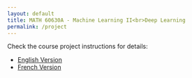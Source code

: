 ```yaml
---
layout: default
title: MATH 60630A - Machine Learning II<br>Deep Learning
permalink: /project
---
```


[//]: # (# Course Project to be Announced Later)


Check the course project instructions for details: 
- <a  href="assets/slides/Instructions_on_Course_Projects_Deep_Learning_English.pdf">English Version</a>
- <a  href="assets/slides/Instructions_on_Course_Projects_Deep_Learning_French.pdf">French Version</a>

[//]: # (The goal of the course project is to apply deep learning techniques learned in class &#40;it is fine if you use the techniques not introduced in class&#41; to solve real-world problems or develop new deep learning techniques. You are expected to work in teams and learn to collaborate with your teammates. Each group should make a poster in the final class and participate in the poster session to present your results and communicate with other teams. A report should also be submitted at the end of the course.)

[//]: # ()
[//]: # ([Full instructions]&#40;https://d1b10bmlvqabco.cloudfront.net/paste/jcs78pr599z90/b722915f191e5045b59e6fa9bafcff79733608fe163070e81045fbe78f60d30a/Instructions_on_Course_Projects_Deep_Learning.pdf&#41; can be downloaded here.)

[//]: # ([GCP tutorial]&#40;https://www.dropbox.com/s/jeezq3zkl1yfbak/GCP%20tutorial.pdf?dl=0&#41; can be found here.)

[//]: # ()
[//]: # ()
[//]: # (## Guidelines)

[//]: # ()
[//]: # (- The project proposal is a summary of your proposed research topic and study plan. It should include the background of the problem &#40;context and motivation&#41;, problem definition, and a plan on how you want to study it. The project proposal should be at most 2 pages.)

[//]: # ()
[//]: # (- The suggested poster size will be updated later. Some [examples of posters]&#40;https://postersession.ai/&#41; in conferences are available here.)

[//]: # ()
[//]: # (- The final report should give a comprehensive description of your projects. It should contain a section about the motivation and definition of your selected topics, a section summarizing the related work, a section on the techniques you used for solving the problem, an empirical section presenting your data sets and results with detailed analysis, and a conclusion section. The report should be at most 8 pages &#40;not including references&#41; using [the NeurIPS format]&#40;https://nips.cc/Conferences/2015/PaperInformation/StyleFiles&#41;.)

[//]: # (The final report should be submitted in pdf format.)

[//]: # ()
[//]: # ()
[//]: # (## Presentation)

[//]: # ()
[//]: # (- You will be using [Gather Town]&#40;http://www.gather.town/&#41; for your poster presentation.)

[//]: # ()
[//]: # (- We created a space [here]&#40;https://gather.town/i/7T4qhQuE&#41;, and you will upload your project poster &#40;in groups&#41;.)

[//]: # ()
[//]: # (- Here is a [PDF tutorial]&#40;https://www.dropbox.com/s/xq6xofcww1hn4oi/GatherTown%20Tutorial.pdf?dl=0&#41; and a 1-min [video tutorial]&#40;https://www.dropbox.com/s/62r79g7j8tzhvhu/GatherTown%20Tutorial.mov?dl=0&#41;.)

[//]: # ()
[//]: # ()
[//]: # ()
[//]: # (## Schedule)

[//]: # ()
[//]: # (- **Proposal due**: Feb. 28th)

[//]: # (- **Poster due**:)

[//]: # (    - J1: Apr. 8th)

[//]: # (    - J2: Apr. 16th)

[//]: # (- **Final report due**: Apr. 25th)

[//]: # (    - Note: 3 points will be deducted for late submission.)

[//]: # ()
[//]: # (## Groups for Course Projects)

[//]: # ()
[//]: # (The groups for course projects can be found at the Google sheet for [J1]&#40;https://docs.google.com/spreadsheets/d/1K3P8F2C3-vh0MSxoQ90IbeFY_gPegZ6_hM1So0p9UEU/edit?pli=1#gid=0&#41; and [J2]&#40;https://docs.google.com/spreadsheets/d/1SaZE6dXDCf_uZBDEK0TAdIAUdsdMbqnnWu8ujJzHwrk/edit#gid=0&#41;.)

[//]: # ()
[//]: # ()
[//]: # (<!----)

[//]: # (## List of References)

[//]: # ()
[//]: # (1. **Transformers for text classification**<br>)

[//]: # (  In class, we have learned several advanced deep learning models for NLP, such as the transformers. Recently, there are many studies trying to train transformers on large unlabeled text corpora. After that, those pre-trained models can be easily fine-tuned on specific tasks by using a small amount of labeled data. Such models &#40;e.g., BERT, XLNet&#41; have been proved to achieve state-of-the-art results on many NLP tasks. In this project, students are encouraged to run those models on a sentence classification task.)

[//]: # ()
[//]: # (2. **GNNs for heterogeneous graphs**<br>	)

[//]: # (  In class, we have learned several graph neural networks &#40;GNNs&#41;, which can effectively learn node representations on homogeneous graphs, where there is only a single type of edge. However, in many real-world graphs, multiple types of edges exist, and most existing GNNs cannot apply to such graphs. In this project, students are encouraged to design a GNN model which can deal with heterogeneous graphs.)

[//]: # ()
[//]: # (3. **Deep learning for recommender systems**<br>)

[//]: # (  In class, we have learned several deep learning models for recommender systems. In this project, students will focus on the simplest setting, i.e., implicit feedback, and they are encouraged to design and implement a deep learning model for implicit feedback. The movielens dataset will be used for evaluating their models.)

[//]: # ()
[//]: # (4. **Image generation**<br>	)

[//]: # (  In class, we have learned several deep generative models, which can be used for image generation. In this project, students are encouraged to implement one of these models, and run the model on an image dataset, such as MNIST and CIFAR-100.)

[//]: # (----->)